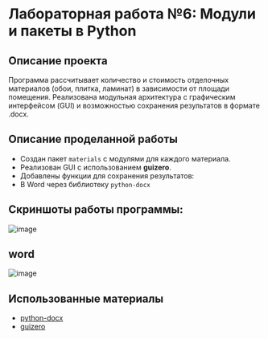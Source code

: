 # Лабораторная работа №6: Модули и пакеты в Python

## Описание проекта
Программа рассчитывает количество и стоимость отделочных материалов (обои, плитка, ламинат) в зависимости от площади помещения. Реализована модульная архитектура с графическим интерфейсом (GUI) и возможностью сохранения результатов в формате .docx.

## Описание проделанной работы

- Создан пакет `materials` с модулями для каждого материала.
- Реализован GUI с использованием **guizero**.
- Добавлены функции для сохранения результатов:
- В Word через библиотеку `python-docx`

## Скриншоты работы программы:

![image](https://github.com/user-attachments/assets/88aedea7-a001-4f9d-844f-1513e0f9b056)

## word

![image](https://github.com/user-attachments/assets/e6989a8e-1200-4df6-b2b6-07bed1fc2872)

## Использованные материалы
- [python-docx](https://python-docx.readthedocs.io/en/latest/)
- [guizero]([https://openpyxl.readthedocs.io/en/stable/](https://lawsie.github.io/guizero/))
